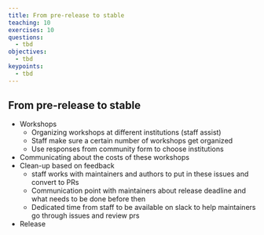 ```yaml
---
title: From pre-release to stable
teaching: 10
exercises: 10
questions:
  - tbd
objectives:
  - tbd
keypoints:
  - tbd
---
```


## From pre-release to stable

* Workshops
  - Organizing workshops at different institutions (staff assist)
  - Staff make sure a certain number of workshops get organized
  - Use responses from community form to choose institutions
* Communicating about the costs of these workshops 
* Clean-up based on feedback 
  - staff works with maintainers and authors to put in these issues and convert to PRs
  - Communication point with maintainers about release deadline and what needs to be done before then
  - Dedicated time from staff to be available on slack to help maintainers go through issues and review prs
* Release
